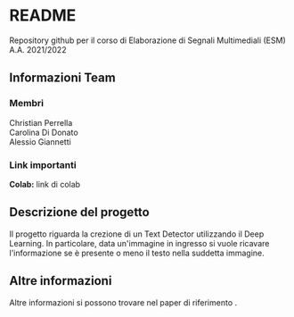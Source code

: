 # README
Repository github per il corso di Elaborazione di Segnali Multimediali (ESM) A.A. 2021/2022

## Informazioni Team

### Membri
Christian Perrella  
Carolina Di Donato  
Alessio Giannetti

### Link importanti
**Colab:** link di colab

## Descrizione del progetto
Il progetto riguarda la crezione di un Text Detector utilizzando il Deep Learning. In particolare, data un'immagine in ingresso si vuole ricavare l'informazione se è presente o meno il testo nella suddetta immagine.

## Altre informazioni
Altre informazioni si possono trovare nel paper di riferimento .
